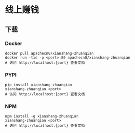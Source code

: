 # 线上赚钱

## 下载

### Docker

```
docker pull apachecn0/xianshang-zhuanqian
docker run -tid -p <port>:80 apachecn0/xianshang-zhuanqian
# 访问 http://localhost:{port} 查看文档
```

### PYPI

```
pip install xianshang-zhuanqian
xianshang-zhuanqian <port>
# 访问 http://localhost:{port} 查看文档
```

### NPM

```
npm install -g xianshang-zhuanqian
xianshang-zhuanqian <port>
# 访问 http://localhost:{port} 查看文档
```